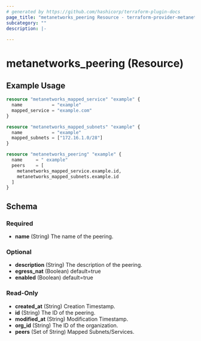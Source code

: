 ```yaml
---
# generated by https://github.com/hashicorp/terraform-plugin-docs
page_title: "metanetworks_peering Resource - terraform-provider-metanetworks"
subcategory: ""
description: |-
  
---
```


# metanetworks_peering (Resource)



## Example Usage

```terraform
resource "metanetworks_mapped_service" "example" {
  name           = "example"
  mapped_service = "example.com"
}

resource "metanetworks_mapped_subnets" "example" {
  name           = "example"
  mapped_subnets = ["172.16.1.0/28"]
}

resource "metanetworks_peering" "example" {
  name     = " example"
  peers    = [
    metanetworks_mapped_service.example.id,
    metanetworks_mapped_subnets.example.id
  ]
}
```

<!-- schema generated by tfplugindocs -->
## Schema

### Required

- **name** (String) The name of the peering.

### Optional

- **description** (String) The description of the peering.
- **egress_nat** (Boolean) default=true
- **enabled** (Boolean) default=true

### Read-Only

- **created_at** (String) Creation Timestamp.
- **id** (String) The ID of the peering.
- **modified_at** (String) Modification Timestamp.
- **org_id** (String) The ID of the organization.
- **peers** (Set of String) Mapped Subnets/Services.


